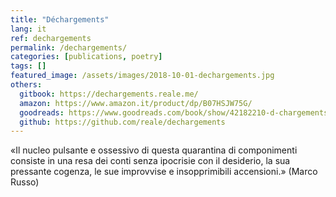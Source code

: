 ```yaml
---
title: "Déchargements"
lang: it
ref: dechargements
permalink: /dechargements/
categories: [publications, poetry]
tags: []
featured_image: /assets/images/2018-10-01-dechargements.jpg
others:
  gitbook: https://dechargements.reale.me/
  amazon: https://www.amazon.it/product/dp/B07HSJW75G/
  goodreads: https://www.goodreads.com/book/show/42182210-d-chargements
  github: https://github.com/reale/dechargements
---
```


«Il nucleo pulsante e ossessivo di questa quarantina di componimenti consiste in una resa dei conti senza ipocrisie con il desiderio, la sua pressante cogenza, le sue improvvise e insopprimibili accensioni.» (Marco Russo)
